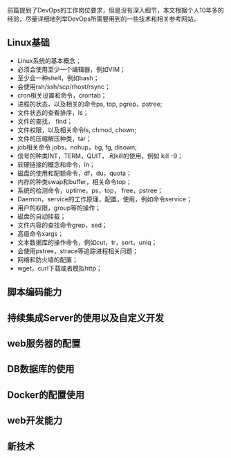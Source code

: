 前篇提到了DevOps的工作岗位要求，但是没有深入细节，本文根据个人10年多的经验，尽量详细地列举DevOps所需要用到的一些技术和相关参考网站。

## Linux基础
- Linux系统的基本概念；
- 必须会使用至少一个编辑器，例如VIM；
- 至少会一种shell，例如bash；
- 会使用rsh/ssh/scp/rhost/rsync；
- cron相关设置和命令，crontab；
- 进程的状态，以及相关的命令ps, top, pgrep，pstree;
- 文件状态的查看排序，ls；
- 文件的查找， find；
- 文件权限，以及相关命令ls, chmod, chown;
- 文件的压缩解压种类，tar；
- job相关命令 jobs，nohup，bg, fg, disown;
- 信号的种类INT，TERM，QUIT， 和kill的使用，例如 kill -9；
- 软硬链接的概念和命令，ln；
- 磁盘的使用和配额命令，df，du，quota；
- 内存的种类swap和buffer，相关命令top；
- 系统的检测命令，uptime，ps，top， free，pstree；
- Daemon，service的工作原理，配置，使用，例如命令service；
- 用户的权限，group等的操作；
- 磁盘的自动挂载；
- 文件内容的查找命令grep，sed；
- 高级命令xargs；
- 文本数据库的操作命令，例如cut，tr，sort，uniq；
- 会使用pstree，strace等追踪进程相关问题；
- 网络和防火墙的配置；
- wget，curl下载或者模拟http；


## 脚本编码能力

## 持续集成Server的使用以及自定义开发

## web服务器的配置

## DB数据库的使用

## Docker的配置使用

## web开发能力

## 新技术
